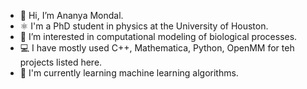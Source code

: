 - 👋 Hi, I’m Ananya Mondal.
- ⚛️ I'm a PhD student in physics at the University of Houston.
- 🧬 I’m interested in computational modeling of biological processes.
- 💻 I have mostly used C++, Mathematica, Python, OpenMM for teh projects listed here.
- 🌱 I'm currently learning machine learning algorithms.

<!---
AnanyaPolymer/AnanyaPolymer is a ✨ special ✨ repository because its `README.md` (this file) appears on your GitHub profile.
You can click the Preview link to take a look at your changes.
--->
